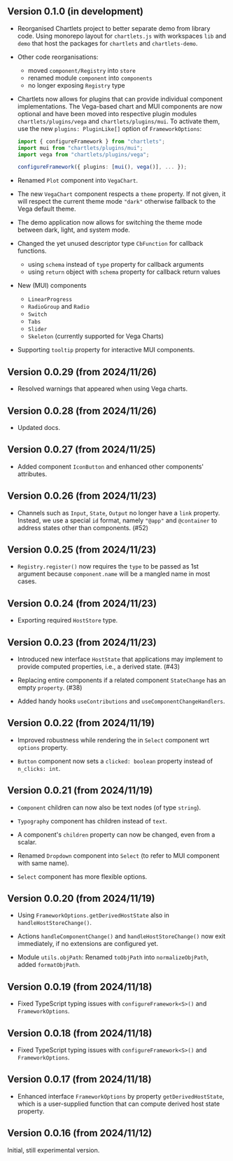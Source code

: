 ## Version 0.1.0 (in development)

* Reorganised Chartlets project to better separate demo from library code.
  Using monorepo layout for `chartlets.js` with workspaces `lib` and `demo`
  that host the packages for `chartlets` and `chartlets-demo`.

* Other code reorganisations:
  - moved `component/Registry` into `store` 
  - renamed module `component` into `components` 
  - no longer exposing `Registry` type

* Chartlets now allows for plugins that can provide individual component 
  implementations.
  The Vega-based chart and MUI components are now optional and have been 
  moved into respective plugin modules `chartlets/plugins/vega` and
  `chartlets/plugins/mui`.
  To activate them, use the new `plugins: PluginLike[]` option 
  of `FrameworkOptions`:
  ```TypeScript
  import { configureFramework } from "chartlets";
  import mui from "chartlets/plugins/mui";
  import vega from "chartlets/plugins/vega";
  
  configureFramework({ plugins: [mui(), vega()], ... });   
  ```

* Renamed `Plot` component into `VegaChart`.

* The new `VegaChart` component respects a `theme` property. If not given,
  it will respect the current theme mode `"dark"` otherwise fallback to the
  Vega default theme. 

* The demo application now allows for switching the theme mode between
  dark, light, and system mode.

* Changed the yet unused descriptor type `CbFunction` for callback functions.
  - using `schema` instead of `type` property for callback arguments
  - using `return` object with `schema` property for callback return values

* New (MUI) components
  - `LinearProgress`
  - `RadioGroup` and `Radio`
  - `Switch`
  - `Tabs`
  - `Slider`
  - `Skeleton` (currently supported for Vega Charts)

* Supporting `tooltip` property for interactive MUI components.

## Version 0.0.29 (from 2024/11/26)

* Resolved warnings that appeared when using Vega charts.

## Version 0.0.28 (from 2024/11/26)

* Updated docs.

## Version 0.0.27 (from 2024/11/25)

* Added component `IconButton` and enhanced other components' attributes.

## Version 0.0.26 (from 2024/11/23)

* Channels such as `Input`, `State`, `Output` no longer have a `link` property.
  Instead, we use a special `id` format, namely `"@app"` and `@container`
  to address states other than components. (#52)

## Version 0.0.25 (from 2024/11/23)

* `Registry.register()` now requires the `type`
  to be passed as 1st argument because `component.name` will
  be a mangled name in most cases.

## Version 0.0.24 (from 2024/11/23)

* Exporting required `HostStore` type.

## Version 0.0.23 (from 2024/11/23)

* Introduced new interface `HostState` that applications may implement
  to provide computed properties, i.e., a derived state. (#43)

* Replacing entire components if a related component `StateChange` 
  has an empty `property`. (#38)

* Added handy hooks `useContributions` and `useComponentChangeHandlers`.


## Version 0.0.22 (from 2024/11/19)

* Improved robustness while rendering the in `Select` component
  wrt `options` property.

* `Button` component now sets a `clicked: boolean` property instead
  of `n_clicks: int`.

## Version 0.0.21 (from 2024/11/19)

* `Component` children can now also be text nodes (of type `string`).

* `Typography` component has children instead of `text`.

* A component's `children` property can now be changed, even from a
  scalar.

* Renamed `Dropdown` component into `Select`
  (to refer to MUI component with same name).

* `Select` component has more flexible options.

## Version 0.0.20 (from 2024/11/19)

* Using `FrameworkOptions.getDerivedHostState` also in
  `handleHostStoreChange()`.

* Actions `handleComponentChange()` and `handleHostStoreChange()`
  now exit immediately, if no extensions are configured yet.

* Module `utils.objPath`: Renamed `toObjPath` into `normalizeObjPath`, 
  added `formatObjPath`.

## Version 0.0.19 (from 2024/11/18)

* Fixed TypeScript typing issues with `configureFramework<S>()` and
  `FrameworkOptions`.
  
## Version 0.0.18 (from 2024/11/18)

* Fixed TypeScript typing issues with `configureFramework<S>()` and 
  `FrameworkOptions`. 

## Version 0.0.17 (from 2024/11/18)

* Enhanced interface `FrameworkOptions` by property `getDerivedHostState`,
  which is a user-supplied function that can compute derived
  host state property. 
  
## Version 0.0.16 (from 2024/11/12)

Initial, still experimental version. 
